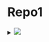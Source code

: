 # Repo1

<details>
    <summary>
       <a href="https://aviyel.com">
      <img src="https://02d6-174-89-21-41.ngrok.io/test/1" />
        </a>
  </summary>
    <a href="https://aviyel.com">
      <img src="https://02d6-174-89-21-41.ngrok.io/test/2" />
        </a>
    <a href="https://aviyel.com">
      <img src="https://02d6-174-89-21-41.ngrok.io/test/3" />
        </a>
    <a href="https://aviyel.com">
      <img src="https://02d6-174-89-21-41.ngrok.io/test/4" />
        </a>
    <a href="https://aviyel.com">
      <img src="https://02d6-174-89-21-41.ngrok.io/test/5" />
        </a>
    <a href="https://aviyel.com">
      <img src="https://02d6-174-89-21-41.ngrok.io/test/6" />
        </a>
    <a href="https://aviyel.com">
      <img src="https://02d6-174-89-21-41.ngrok.io/test/7" />
        </a>
    <a href="https://aviyel.com">
      <img src="https://02d6-174-89-21-41.ngrok.io/test/8" />
        </a>
</details>


